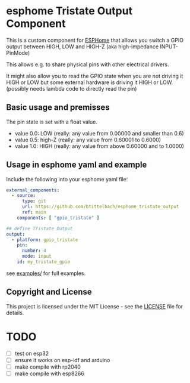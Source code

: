 # esphome Tristate Output Component

This is a custom component for [ESPHome](https://esphome.io/) that allows you switch a GPIO output between HIGH, LOW and HIGH-Z (aka high-impedance INPUT-PinMode)

This allows e.g. to share physical pins with other electrical drivers.

It might also allow you to read the GPIO state when you are not driving it HIGH or LOW but some external hardware is driving it HIGH or LOW. (possibly needs lambda code to directly read the pin)

## Basic usage and premisses

The pin state is set with a float value.

- value 0.0: LOW  (really: any value from 0.00000 and smaller than 0.6)
- value 0.5: high-Z (really: any value from 0.60001 to 0.6000)
- value 1.0: HIGH (really: any value from above 0.60000 and to 1.0000)

## Usage in esphome yaml and example

Include the following into your esphome yaml file:


```yaml
external_components:
  - source:
      type: git
      url: https://github.com/btittelbach/esphome_tristate_output
      ref: main
    components: [ "gpio_tristate" ]

## define Tristate Output
output:
  - platform: gpio_tristate
    pin:
      number: 4
      mode: input
    id: my_tristate_gpio

```


see [examples/](./examples/) for full examples.

## Copyright and License

This project is licensed under the MIT License - see the [LICENSE](LICENSE.txt) file for details.


# TODO

- [ ] test on esp32
- [ ] ensure it works on esp-idf and arduino
- [ ] make compile with rp2040
- [ ] make compile with esp8266

